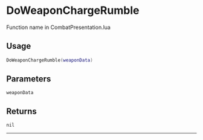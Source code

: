 # DoWeaponChargeRumble
Function name in CombatPresentation.lua
## Usage
```lua
DoWeaponChargeRumble(weaponData)
```
## Parameters
`weaponData`
## Returns
`nil`

---